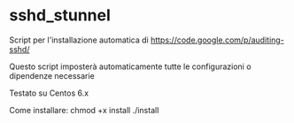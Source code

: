 sshd_stunnel
============
Script per l'installazione automatica di https://code.google.com/p/auditing-sshd/

Questo script imposterà automaticamente tutte le configurazioni o dipendenze necessarie

Testato su Centos 6.x

Come installare:
chmod +x install
./install
